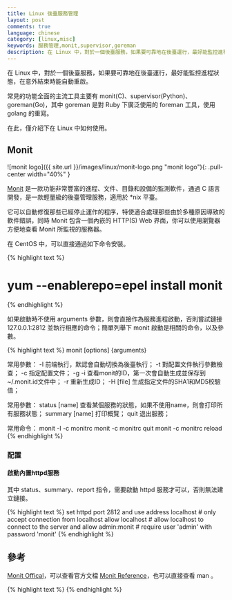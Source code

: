 ```yaml
---
title: Linux 後臺服務管理
layout: post
comments: true
language: chinese
category: [linux,misc]
keywords: 服務管理,monit,supervisor,goreman
description: 在 Linux 中，對於一個後臺服務，如果要可靠地在後臺運行，最好能監控進程狀態，在意外結束時能自動重啟。常見的功能全面的主流工具主要有 monit(C)、supervisor(Python)、goreman(Go)，其中 goreman 是對 Ruby 下廣泛使用的 foreman 工具，使用 golang 的重寫。在此，僅介紹下在 Linux 中如何使用。
---
```


在 Linux 中，對於一個後臺服務，如果要可靠地在後臺運行，最好能監控進程狀態，在意外結束時能自動重啟。

常見的功能全面的主流工具主要有 monit(C)、supervisor(Python)、goreman(Go)，其中 goreman 是對 Ruby 下廣泛使用的 foreman 工具，使用 golang 的重寫。

在此，僅介紹下在 Linux 中如何使用。

<!-- more -->

## Monit

![monit logo]({{ site.url }}/images/linux/monit-logo.png "monit logo"){: .pull-center width="40%" }

[Monit](http://mmonit.com/monit/) 是一款功能非常豐富的進程、文件、目錄和設備的監測軟件，通過 C 語言開發，是一款輕量級的後臺管理服務，適用於 *nix 平臺。

它可以自動修復那些已經停止運作的程序，特使適合處理那些由於多種原因導致的軟件錯誤，同時 Monit 包含一個內嵌的 HTTP(S) Web 界面，你可以使用瀏覽器方便地查看 Monit 所監視的服務器。

在 CentOS 中，可以直接通過如下命令安裝。

{% highlight text %}
# yum --enablerepo=epel install monit
{% endhighlight %}

如果啟動時不使用 arguments 參數，則會直接作為服務進程啟動，否則嘗試鏈接 127.0.0.1:2812 並執行相應的命令；簡單列舉下 monit 啟動是相關的命令，以及參數。

{% highlight text %}
monit [options] {arguments}

常用參數：
  -I 前端執行，默認會自動切換為後臺執行；
  -t 對配置文件執行參數檢查；
  -c 指定配置文件；
  -g
  -i 查看monit的ID，第一次會自動生成並保存到~/.monit.id文件中；
  -r 重新生成ID；
  -H [file] 生成指定文件的SHA1和MD5校驗值；

常用參數：
  status [name]
    查看某個服務的狀態，如果不使用name，則會打印所有服務狀態；
  summary [name]
    打印概覽；
  quit
    退出服務；

常用命令：
  monit -I -c monitrc
  monit -c monitrc quit
  monit -c monitrc reload
{% endhighlight %}

<!--
      start all
           Start all services listed in the control file and enable monitoring for them. If the group option is set (-g), only start and enable monitoring of services in the named group ("all" is not
           required in this case).

       start name
           Start the named service and enable monitoring for it. The name is a service entry name from the monitrc file.

       stop all
           Stop all services listed in the control file and disable their monitoring. If the group option is set, only stop and disable monitoring of the services in the named group (all" is not required
           in this case).

       stop name
           Stop the named service and disable its monitoring. The name is a service entry name from the monitrc file.

       restart all
           Stop and start all services. If the group option is set, only restart the services in the named group ("all" is not required in this case).

       restart name
           Restart the named service. The name is a service entry name from the monitrc file.

       monitor all
           Enable monitoring of all services listed in the control file. If the group option is set, only start monitoring of services in the named group ("all" is not required in this case).

       monitor name
           Enable monitoring of the named service. The name is a service entry name from the monitrc file. Monit will also enable monitoring of all services this service depends on.

       unmonitor all
           Disable monitoring of all services listed in the control file. If the group option is set, only disable monitoring of services in the named group ("all" is not required in this case).

       unmonitor name
           Disable monitoring of the named service. The name is a service entry name from the monitrc file. Monit will also disable monitoring of all services that depends on this service.

       reload
           Reinitialize a running Monit daemon, the daemon will reread its configuration, close and reopen log files.

       validate
           Check all services listed in the control file. This action is also the default behavior when Monit runs in daemon mode.

       procmatch regex
           Allows for easy testing of pattern for process match check. The command takes regular expression as an argument and displays all running processes matching the pattern.
-->

### 配置

#### 啟動內置httpd服務

其中 status、summary、report 指令，需要啟動 httpd 服務才可以，否則無法建立鏈接。

{% highlight text %}
set httpd port 2812 and
    use address localhost  # only accept connection from localhost
    allow localhost        # allow localhost to connect to the server and
    allow admin:monit      # require user 'admin' with password 'monit'
{% endhighlight %}


<!--
### 源碼編譯

{% highlight text %}
./configure
man -l monit.1 查看幫助信息
{% endhighlight %}

所有的服務都保存在 servicelist 鏈表中，會在 p.y 做語法解析時進行初始化。

{% highlight text %}
do_action()
 |-do_default()      啟動服務
   |
   |                 在while循環中執行
   |-validate()
     |-Event_queue_process()
{% endhighlight %}



## Supervisor
## Goreman
-->

## 參考

[Monit Offical](http://mmonit.com/monit/)，可以查看官方文檔 [Monit Reference](https://mmonit.com/monit/documentation/monit.html)，也可以直接查看 man 。

{% highlight text %}
{% endhighlight %}
